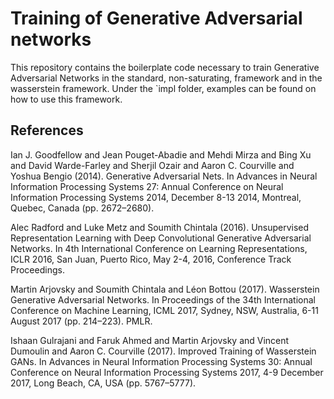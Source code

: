 # Training of Generative Adversarial networks
This repository contains the boilerplate code necessary to train Generative Adversarial Networks in the standard, non-saturating, framework and in the wasserstein framework.
Under the `impl folder, examples can be found on how to use this framework.


## References

Ian J. Goodfellow and Jean Pouget-Abadie and Mehdi Mirza and Bing Xu and David Warde-Farley and Sherjil Ozair and Aaron C. Courville and Yoshua Bengio (2014). Generative Adversarial Nets. In Advances in Neural Information Processing Systems 27: Annual Conference on Neural Information Processing Systems 2014, December 8-13 2014, Montreal, Quebec, Canada (pp. 2672–2680).

Alec Radford and Luke Metz and Soumith Chintala (2016). Unsupervised Representation Learning with Deep Convolutional Generative Adversarial Networks. In 4th International Conference on Learning Representations, ICLR 2016, San Juan, Puerto Rico, May 2-4, 2016, Conference Track Proceedings.

Martin Arjovsky and Soumith Chintala and Léon Bottou (2017). Wasserstein Generative Adversarial Networks. In Proceedings of the 34th International Conference on Machine Learning, ICML 2017, Sydney, NSW, Australia, 6-11 August 2017 (pp. 214–223). PMLR.

Ishaan Gulrajani and Faruk Ahmed and Martin Arjovsky and Vincent Dumoulin and Aaron C. Courville (2017). Improved Training of Wasserstein GANs. In Advances in Neural Information Processing Systems 30: Annual Conference on Neural Information Processing Systems 2017, 4-9 December 2017, Long Beach, CA, USA (pp. 5767–5777).


